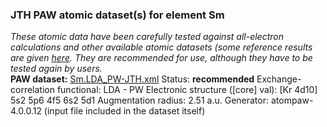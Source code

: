 ### JTH PAW atomic dataset(s) for element Sm
  
_These atomic data have been carefully tested against all-electron calculations and other available atomic datasets (some reference results are given [here](https://www.abinit.org/Files/JTH-benchmark-1.1.pdf)._
_They are recommended for use, although they have to be tested again by users._
<br>
**PAW dataset:** [Sm.LDA_PW-JTH.xml](https://github.com/abinit/paw_jth_datasets/pseudos/JTH-LDA-v1.1/Sm/Sm.LDA_PW-JTH.xml)
Status: **recommended**
Exchange-correlation functional: LDA - PW
Electronic structure ([core] val): [Kr 4d10] 5s2 5p6 4f5 6s2 5d1
Augmentation radius: 2.51 a.u.
Generator: atompaw-4.0.0.12 (input file included in the dataset itself)
